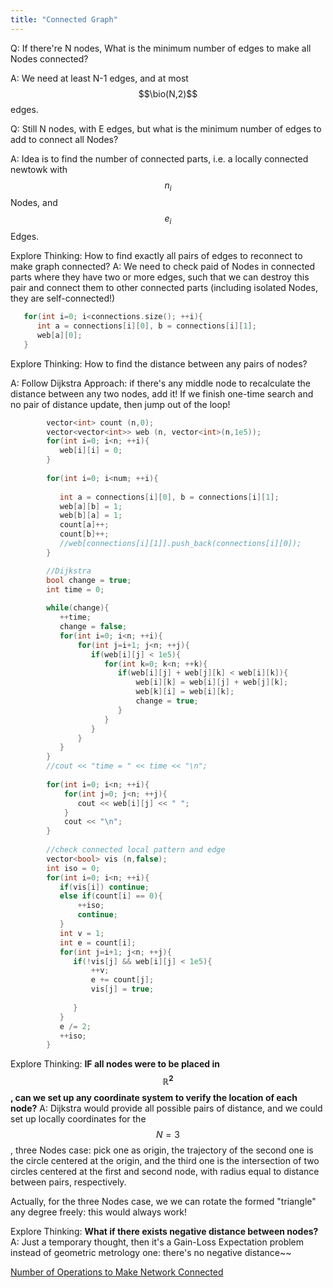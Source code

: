 ```yaml
---
title: "Connected Graph"
---
```


<link rel="stylesheet" href="https://cdn.jsdelivr.net/npm/katex@0.15.1/dist/katex.min.css" integrity="sha384-R4558gYOUz8mP9YWpZJjofhk+zx0AS11p36HnD2ZKj/6JR5z27gSSULCNHIRReVs" crossorigin="anonymous">
<script defer src="https://cdn.jsdelivr.net/npm/katex@0.15.1/dist/katex.min.js" integrity="sha384-z1fJDqw8ZApjGO3/unPWUPsIymfsJmyrDVWC8Tv/a1HeOtGmkwNd/7xUS0Xcnvsx" crossorigin="anonymous"></script>
<script defer src="https://cdn.jsdelivr.net/npm/katex@0.15.1/dist/contrib/auto-render.min.js" integrity="sha384-+XBljXPPiv+OzfbB3cVmLHf4hdUFHlWNZN5spNQ7rmHTXpd7WvJum6fIACpNNfIR" crossorigin="anonymous"
    onload="renderMathInElement(document.body);"></script>
 
Q: If there're N nodes, What is the minimum number of edges to make all Nodes connected? 

A: We need at least N-1 edges, and at most $$\bio(N,2)$$ edges.

Q: Still N nodes, with E edges, but what is the minimum number of edges to add to connect all Nodes?

A: Idea is to find the number of connected parts, i.e. a locally connected newtowk with $$n_{i}$$ Nodes, and $$e_{i}$$ Edges.  

Explore Thinking: How to find exactly all pairs of edges to reconnect to make graph connected?
A: We need to check paid of Nodes in connected parts where they have two or more edges, such that we can destroy this pair and connect them to other connected parts (including isolated Nodes, they are self-connected!)

```cpp
   for(int i=0; i<connections.size(); ++i){
      int a = connections[i][0], b = connections[i][1];
      web[a][0];
   }
```

Explore Thinking: How to find the distance between any pairs of nodes?

A: Follow Dijkstra Approach: if there's any middle node to recalculate the distance between any two nodes, add it! If we finish one-time search and no pair of distance update, then jump out of the loop!

```cpp
        vector<int> count (n,0);
        vector<vector<int>> web (n, vector<int>(n,1e5));
        for(int i=0; i<n; ++i){
           web[i][i] = 0; 
        }
        
        for(int i=0; i<num; ++i){
       
           int a = connections[i][0], b = connections[i][1]; 
           web[a][b] = 1;
           web[b][a] = 1;
           count[a]++;
           count[b]++;   
           //web[connections[i][1]].push_back(connections[i][0]);  
        }

        //Dijkstra
        bool change = true;
        int time = 0;
        
        while(change){
           ++time; 
           change = false; 
           for(int i=0; i<n; ++i){
               for(int j=i+1; j<n; ++j){
                  if(web[i][j] < 1e5){
                     for(int k=0; k<n; ++k){
                        if(web[i][j] + web[j][k] < web[i][k]){
                            web[i][k] = web[i][j] + web[j][k]; 
                            web[k][i] = web[i][k];
                            change = true;
                        }    
                     } 
                  }   
               }
           }
        }
        //cout << "time = " << time << "\n";
        
        for(int i=0; i<n; ++i){
            for(int j=0; j<n; ++j){
               cout << web[i][j] << " "; 
            }
            cout << "\n";
        }
        
        //check connected local pattern and edge
        vector<bool> vis (n,false);
        int iso = 0;
        for(int i=0; i<n; ++i){
           if(vis[i]) continue;
           else if(count[i] == 0){
               ++iso;
               continue;
           } 
           int v = 1;
           int e = count[i]; 
           for(int j=i+1; j<n; ++j){
              if(!vis[j] && web[i][j] < 1e5){
                  ++v;
                  e += count[j];
                  vis[j] = true;
                  
              }  
           }
           e /= 2; 
           ++iso;
        }
```

Explore Thinking: **IF all nodes were to be placed in $$\mathbb{R}^{2}$$, can we set up any coordinate system to verify the location of each node?**
A: Dijkstra would provide all possible pairs of distance, and we could set up locally coordinates for the $$N = 3$$, three Nodes case: pick one as origin, the trajectory of the second one is the circle centered at the origin, and the third one is the intersection of two circles centered at the first and second node, with radius equal to distance between pairs, respectively.

Actually, for the three Nodes case, we we can rotate the formed "triangle" any degree freely: this would always work!

Explore Thinking: **What if there exists negative distance between nodes?**
A: Just a temporary thought, then it's a Gain-Loss Expectation problem instead of geometric metrology one: there's no negative distance~~


[Number of Operations to Make Network Connected](https://leetcode.com/problems/number-of-operations-to-make-network-connected/)

